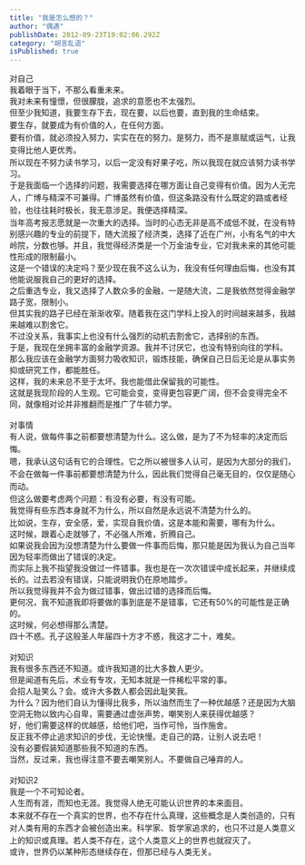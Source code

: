 ```yaml
---
title: "我是怎么想的？"
author: "偶遇"
publishDate: 2012-09-23T19:02:06.292Z
category: "胡言乱语"
isPublished: true
---
```


<div>对自己</div><div>我着眼于当下，不那么看重未来。</div><div>我对未来有憧憬，但很朦胧，追求的意愿也不太强烈。</div><div><span style="line-height: 22px;"    >但至少我知道，我要生存下去，现在要，以后也要，直到我的生命结束。</span></div><div><span style="line-height: 22px;"    >要生存，就要成为有价值的人，在任何方面。</span></div><div><span style="line-height: 22px;"    >要有价值，就必须投入努力，实实在在的努力。</span><span style="line-height: 22px;"    >是努力，而不是禀赋或运气，让我变得比他人更优秀。</span></div><div>所以现在不努力读书学习，以后一定没有好果子吃，所以我现在就应该努力读书学习。</div><div>于是我面临一个选择的问题，我需要选择在哪方面让自己变得有价值。因为<span style="line-height: 22px;"    >人无完人，广博与精深不可兼得。广博虽然有价值，但这条路没有什么既定的路或者经验，也往往耗时极长，我无意涉足。我便选择精深。</span></div><div>当年高考报志愿就是一次重大的选择。当时的心态无非是高不成低不就，在没有特别感兴趣的专业的前提下，随大流报了经济类，选择了近在广州，小有名气的中大岭院，分数也够。并且，我觉得经济类是一个万金油专业，它对我未来的其他可能性形成的限制最小。</div><div>这是一个错误的决定吗？至少现在我不这么认为，我没有任何理由后悔，也没有其他能说服我自己的更好的选择。</div><div>之后重选专业，我又选择了人数众多的金融，一是随大流，二是我依然觉得金融学路子宽，限制小。</div><div>但其实我的路子已经在渐渐收窄。随着我在这门学科上投入的时间越来越多，我越来越难以割舍它。</div><div>不过没关系，我事实上也没有什么强烈的动机去割舍它，选择别的东西。</div><div>于是，我现在坐拥丰富的金融学资源。我并不讨厌它，也没有特别向往的学科。</div><div>那么我应该在金融学方面努力吸收知识，锻炼技能，确保自己日后无论是从事实务抑或研究工作，都能胜任。</div><div>这样，我的未来总不至于太坏。我也能借此保留我的可能性。</div><div>这就是我现阶段的人生观。它可能会变，变得更包容更广阔，但不会变得完全不同，就像相对论并非推翻而是推广了牛顿力学。</div><div><br></div><div>对事情</div><div>有人说，做每件事之前都要想清楚为什么。这么做，是<span style="line-height: 22px;"    >为了不为轻率的决定而后悔。</span></div><div><span style="line-height: 22px;"    >嗯，我承认这句话有它的合理性。</span><span style="line-height: 22px;"    >它之所以被很多人认可，是因为大部分的我们，不会在做每一件事前都要想清楚为什么，</span><span style="line-height: 22px;"    >因此我们觉得自己毫无目的，仅仅是随心而动。</span></div><div>但这么做要考虑两个问题：有没有必要，有没有可能。</div><div>我觉得有些东西<span style="line-height: 22px;"    >本身就不为什么，所以自然</span>是永远说不清楚为什么的。</div><div>比如说，生存，安全感，爱，实现自我价值，这是本能和需要，哪有为什么。</div><div>这时候，跟着心走就够了，不必强人所难，折腾自己。</div><div>如果说我会因为没想清楚为什么要做一件事而后悔，那只能是因为我认为自己当年因为轻率而做出了错误的决定。</div><div>而实际上我不指望我没做过一件错事。我也是在一次次错误中成长起来，并继续成长的。过去若没有错误，只能说明我仍在原地踏步。</div><div>所以我觉得我并不会为做过错事，做出过错的选择而后悔。</div><div>更何况，我不知道我即将要做的事到底是不是错事，它还有50%的可能性是正确的。</div><div>这时候，何必想得那么清楚。</div><div>四十不惑。孔子这般圣人年届四十方才不惑，我这才二十，难矣。</div><div><br></div><div>对知识</div><div>我有很多东西还不知道。或许我知道的比大多数人更少。</div><div>但是闻道有先后，术业有专攻，无知本就是一件稀松平常的事。</div><div>会招人耻笑么？会。或许大多数人都会因此耻笑我。</div><div>为什么？因为他们自认为懂得比我多，所以油然而生了一种优越感？还是因为大脑空洞无物以致内心自卑，需要通过虚张声势，嘲笑别人来获得优越感？</div><div>好，他们需要这样的优越感，给他们吧，当作可怜，当作施舍。</div><div>反正我不停止追求知识的步伐，无论快慢。走自己的路，让别人说去吧！</div><div>没有必要假装知道那些我不知道的东西。</div><div>当然，反过来，我也得注意不要去嘲笑别人。不要做自己唾弃的人。</div><br><div>对知识2</div><div>我是一个不可知论者。</div><div><span style="line-height: 22px;"    >人生而有涯，而知也无涯。</span>我觉得人绝无可能认识世界的本来面目。</div><div><span style="line-height: 22px;"    >本来就不存在一个真实的世界，也不存在什么真理，这些概念是人类创造的，只有对人类有用的东西才会被创造出来。</span>科学家、哲学家追求的，也只不过是人类意义上的知识或真理。若人类不存在，这个人类意义上的世界也就寂灭了。</div><div>或许，世界仍以某种形态继续存在，但那已经与人类无关。</div>